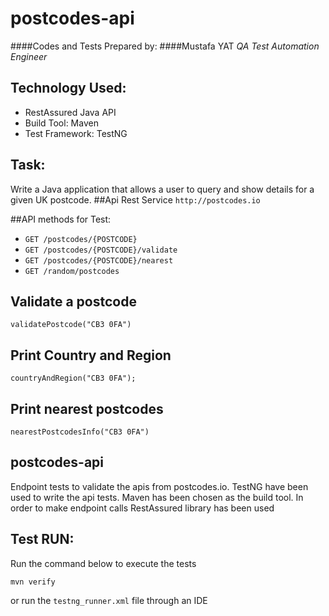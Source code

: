 # postcodes-api 
####Codes and Tests Prepared by: 
####Mustafa YAT
_QA Test Automation Engineer_
## **Technology Used:**
- RestAssured Java API
- Build Tool: Maven
- Test Framework: TestNG 
## Task:
Write a Java application that allows a user to query and show details for a given UK postcode.
##Api Rest Service
`http://postcodes.io`

##API methods for Test:
- `GET /postcodes/{POSTCODE}`
- `GET /postcodes/{POSTCODE}/validate`
- `GET /postcodes/{POSTCODE}/nearest`
- `GET /random/postcodes`


## Validate a postcode
`validatePostcode("CB3 0FA")`

## Print Country and Region
`countryAndRegion("CB3 0FA");`

## Print nearest postcodes 
`nearestPostcodesInfo("CB3 0FA")`

## postcodes-api
Endpoint tests to validate the apis from postcodes.io. TestNG have been used to write the api tests. Maven has been chosen as the build tool. In order to make endpoint calls RestAssured library has been used


## Test RUN:
Run the command below to execute the tests

`mvn verify`

or run the `testng_runner.xml` file through an IDE

